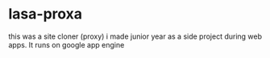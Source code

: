 # lasa-proxa
this was a site cloner (proxy) i made junior year as a side project during web apps. It runs on google app engine
